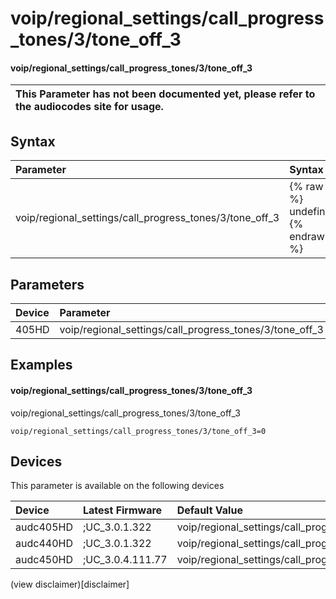 ﻿---
description: voip/regional_settings/call_progress_tones/3/tone_off_3
search: false
---

# voip/regional_settings/call_progress_tones/3/tone_off_3

#### voip/regional_settings/call_progress_tones/3/tone_off_3


| This Parameter has not been documented yet, please refer to the audiocodes site for usage.  |
| :--- |

## Syntax
| Parameter | Syntax |
| :--- | :--- |
|voip/regional_settings/call_progress_tones/3/tone_off_3 | {% raw %} undefined {% endraw %} |

## Parameters
|Device|Parameter|value|Description|
|:---|:---|:---|:---|
| 405HD | voip/regional_settings/call_progress_tones/3/tone_off_3 |  |  |

## Examples
#### voip/regional_settings/call_progress_tones/3/tone_off_3

voip/regional_settings/call_progress_tones/3/tone_off_3

```
voip/regional_settings/call_progress_tones/3/tone_off_3=0
```

## Devices
This parameter is available on the following devices

| Device | Latest Firmware | Default Value |
|:---|:---|:---|
| audc405HD | ;UC_3.0.1.322 | voip/regional_settings/call_progress_tones/3/tone_off_3=0 
| audc440HD | ;UC_3.0.1.322 | voip/regional_settings/call_progress_tones/3/tone_off_3=0 
| audc450HD | ;UC_3.0.4.111.77 | voip/regional_settings/call_progress_tones/3/tone_off_3=0 

(view disclaimer)[disclaimer]
